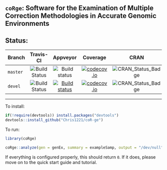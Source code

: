 `coRge`:  Software for the Examination of Multiple Correction Methodologies in Accurate Genomic Environments
------------------------------

## Status:

| Branch | Travis-CI | Appveyor | Coverage | CRAN | Downloads | Publication |
| :--- | :---: | :---: | :--: | :---: | :---: | :---: |
| `master` | ![Build Status](https://travis-ci.org/Chris1221/coR-ge.svg?branch=master) | ![Build status](https://ci.appveyor.com/api/projects/status/v64oe85q29btxln9?svg=true) | [![codecov.io](https://codecov.io/github/Chris1221/coR-ge/coverage.svg?branch=master)](https://codecov.io/github/Chris1221/coR-ge?branch=master) | ![CRAN_Status_Badge](http://www.r-pkg.org/badges/version/coRge) | ![](http://cranlogs.r-pkg.org/badges/coRge) | GitXiv |
| `devel` |![Build Status](https://travis-ci.org/Chris1221/coR-ge.svg?branch=devel) | [![Build status](https://ci.appveyor.com/api/projects/status/v64oe85q29btxln9?svg=true)](https://ci.appveyor.com/project/Chris1221/miner) | [![codecov.io](https://codecov.io/github/Chris1221/coR-ge/coverage.svg?branch=devel)](https://codecov.io/github/Chris1221/coR-ge?branch=devel) | ![CRAN_Status_Badge](http://www.r-pkg.org/badges/version/coRge) | ![](http://cranlogs.r-pkg.org/badges/coRge) | GitXiv | 

-----------------------------------

To install:

```R
if(!require(devtools)) install.packages("devtools")
devtools::install_github("Chris1221/coR-ge")
```

To run:

```R
library(coRge)

coRge::analyze(gen = genEx, summary = exampleSamp, output = "/dev/null") 
```

If everything is configured properly, this should return `0`. If it does, please move on to the quick start guide and tutorial.
